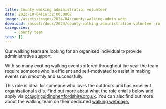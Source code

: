 ```yaml
---
title: County walking administration volunteer
date: 2023-10-04T16:32:00.000Z
image: /assets/images/2024/04/county-walking-admin.webp
download: /assets/docs/2024/county-walking-administration-volunteer-role-description.pdf
categories: 
    - County team
tags: []
---
```

Our walking team are looking for an organised individual to provide administrative support.

With so many exciting walking events offered throughout the year the team require someone who is efficient and self-motivated to assist in making events run smoothly and successfully.

This role is ideal for someone who loves the outdoors and has excellent organisational skills. Find out more about what the role entails below and apply via <cc@girlguidinghertfordshire.org.uk>. You can also find out more about the walking team on their dedicated [walking webpage.](/what-we-do/outdoor/walking/)
